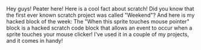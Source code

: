 Hey guys! Peater here! Here is a cool fact about scratch! Did you know that the first ever known scratch project was called "Weekend"? And here is my hacked block of the week: The "When this sprite touches mouse pointer" block is a hacked scratch code block that allows an event to occur when a sprite touches your mouse clicker! I've used it in a couple of my projects, and it comes in handy!